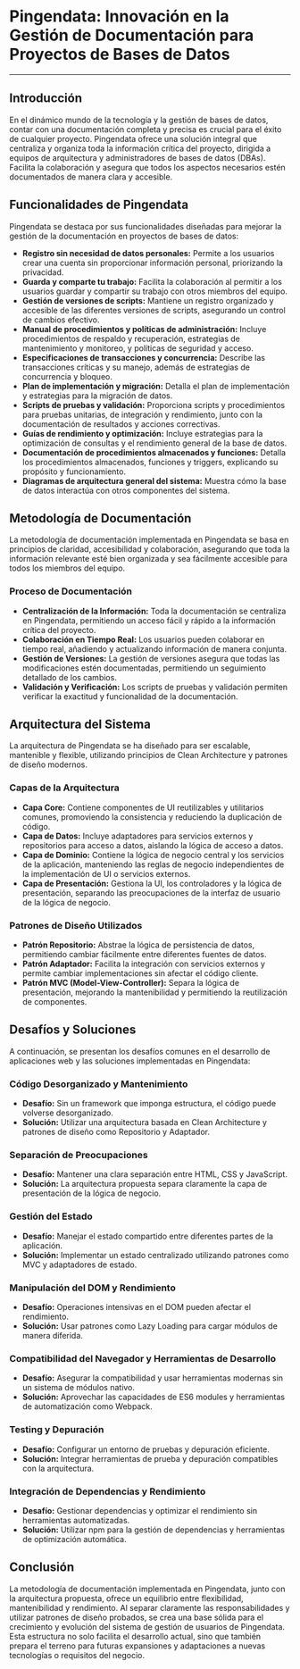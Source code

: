 # Pingendata: Innovación en la Gestión de Documentación para Proyectos de Bases de Datos

---

## Introducción
En el dinámico mundo de la tecnología y la gestión de bases de datos, contar con una documentación completa y precisa es crucial para el éxito de cualquier proyecto. Pingendata ofrece una solución integral que centraliza y organiza toda la información crítica del proyecto, dirigida a equipos de arquitectura y administradores de bases de datos (DBAs). Facilita la colaboración y asegura que todos los aspectos necesarios estén documentados de manera clara y accesible.

## Funcionalidades de Pingendata
Pingendata se destaca por sus funcionalidades diseñadas para mejorar la gestión de la documentación en proyectos de bases de datos:

- **Registro sin necesidad de datos personales:** Permite a los usuarios crear una cuenta sin proporcionar información personal, priorizando la privacidad.
- **Guarda y comparte tu trabajo:** Facilita la colaboración al permitir a los usuarios guardar y compartir su trabajo con otros miembros del equipo.
- **Gestión de versiones de scripts:** Mantiene un registro organizado y accesible de las diferentes versiones de scripts, asegurando un control de cambios efectivo.
- **Manual de procedimientos y políticas de administración:** Incluye procedimientos de respaldo y recuperación, estrategias de mantenimiento y monitoreo, y políticas de seguridad y acceso.
- **Especificaciones de transacciones y concurrencia:** Describe las transacciones críticas y su manejo, además de estrategias de concurrencia y bloqueo.
- **Plan de implementación y migración:** Detalla el plan de implementación y estrategias para la migración de datos.
- **Scripts de pruebas y validación:** Proporciona scripts y procedimientos para pruebas unitarias, de integración y rendimiento, junto con la documentación de resultados y acciones correctivas.
- **Guías de rendimiento y optimización:** Incluye estrategias para la optimización de consultas y el rendimiento general de la base de datos.
- **Documentación de procedimientos almacenados y funciones:** Detalla los procedimientos almacenados, funciones y triggers, explicando su propósito y funcionamiento.
- **Diagramas de arquitectura general del sistema:** Muestra cómo la base de datos interactúa con otros componentes del sistema.

## Metodología de Documentación
La metodología de documentación implementada en Pingendata se basa en principios de claridad, accesibilidad y colaboración, asegurando que toda la información relevante esté bien organizada y sea fácilmente accesible para todos los miembros del equipo.

### Proceso de Documentación
- **Centralización de la Información:** Toda la documentación se centraliza en Pingendata, permitiendo un acceso fácil y rápido a la información crítica del proyecto.
- **Colaboración en Tiempo Real:** Los usuarios pueden colaborar en tiempo real, añadiendo y actualizando información de manera conjunta.
- **Gestión de Versiones:** La gestión de versiones asegura que todas las modificaciones estén documentadas, permitiendo un seguimiento detallado de los cambios.
- **Validación y Verificación:** Los scripts de pruebas y validación permiten verificar la exactitud y funcionalidad de la documentación.

## Arquitectura del Sistema
La arquitectura de Pingendata se ha diseñado para ser escalable, mantenible y flexible, utilizando principios de Clean Architecture y patrones de diseño modernos.

### Capas de la Arquitectura
- **Capa Core:** Contiene componentes de UI reutilizables y utilitarios comunes, promoviendo la consistencia y reduciendo la duplicación de código.
- **Capa de Datos:** Incluye adaptadores para servicios externos y repositorios para acceso a datos, aislando la lógica de acceso a datos.
- **Capa de Dominio:** Contiene la lógica de negocio central y los servicios de la aplicación, manteniendo las reglas de negocio independientes de la implementación de UI o servicios externos.
- **Capa de Presentación:** Gestiona la UI, los controladores y la lógica de presentación, separando las preocupaciones de la interfaz de usuario de la lógica de negocio.

### Patrones de Diseño Utilizados
- **Patrón Repositorio:** Abstrae la lógica de persistencia de datos, permitiendo cambiar fácilmente entre diferentes fuentes de datos.
- **Patrón Adaptador:** Facilita la integración con servicios externos y permite cambiar implementaciones sin afectar el código cliente.
- **Patrón MVC (Model-View-Controller):** Separa la lógica de presentación, mejorando la mantenibilidad y permitiendo la reutilización de componentes.

## Desafíos y Soluciones
A continuación, se presentan los desafíos comunes en el desarrollo de aplicaciones web y las soluciones implementadas en Pingendata:

### Código Desorganizado y Mantenimiento
- **Desafío:** Sin un framework que imponga estructura, el código puede volverse desorganizado.
- **Solución:** Utilizar una arquitectura basada en Clean Architecture y patrones de diseño como Repositorio y Adaptador.

### Separación de Preocupaciones
- **Desafío:** Mantener una clara separación entre HTML, CSS y JavaScript.
- **Solución:** La arquitectura propuesta separa claramente la capa de presentación de la lógica de negocio.

### Gestión del Estado
- **Desafío:** Manejar el estado compartido entre diferentes partes de la aplicación.
- **Solución:** Implementar un estado centralizado utilizando patrones como MVC y adaptadores de estado.

### Manipulación del DOM y Rendimiento
- **Desafío:** Operaciones intensivas en el DOM pueden afectar el rendimiento.
- **Solución:** Usar patrones como Lazy Loading para cargar módulos de manera diferida.

### Compatibilidad del Navegador y Herramientas de Desarrollo
- **Desafío:** Asegurar la compatibilidad y usar herramientas modernas sin un sistema de módulos nativo.
- **Solución:** Aprovechar las capacidades de ES6 modules y herramientas de automatización como Webpack.

### Testing y Depuración
- **Desafío:** Configurar un entorno de pruebas y depuración eficiente.
- **Solución:** Integrar herramientas de prueba y depuración compatibles con la arquitectura.

### Integración de Dependencias y Rendimiento
- **Desafío:** Gestionar dependencias y optimizar el rendimiento sin herramientas automatizadas.
- **Solución:** Utilizar npm para la gestión de dependencias y herramientas de optimización automática.

## Conclusión
La metodología de documentación implementada en Pingendata, junto con la arquitectura propuesta, ofrece un equilibrio entre flexibilidad, mantenibilidad y rendimiento. Al separar claramente las responsabilidades y utilizar patrones de diseño probados, se crea una base sólida para el crecimiento y evolución del sistema de gestión de usuarios de Pingendata. Esta estructura no solo facilita el desarrollo actual, sino que también prepara el terreno para futuras expansiones y adaptaciones a nuevas tecnologías o requisitos del negocio.
